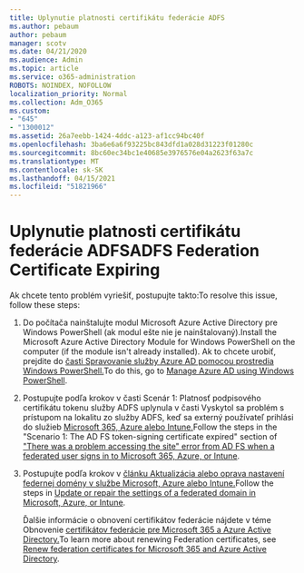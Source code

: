 ```yaml
---
title: Uplynutie platnosti certifikátu federácie ADFS
ms.author: pebaum
author: pebaum
manager: scotv
ms.date: 04/21/2020
ms.audience: Admin
ms.topic: article
ms.service: o365-administration
ROBOTS: NOINDEX, NOFOLLOW
localization_priority: Normal
ms.collection: Adm_O365
ms.custom:
- "645"
- "1300012"
ms.assetid: 26a7eebb-1424-4ddc-a123-af1cc94bc40f
ms.openlocfilehash: 3ba6e6a6f93225bc843dfd1a028d31223f01280c
ms.sourcegitcommit: 8bc60ec34bc1e40685e3976576e04a2623f63a7c
ms.translationtype: MT
ms.contentlocale: sk-SK
ms.lasthandoff: 04/15/2021
ms.locfileid: "51821966"
---
```

# <a name="adfs-federation-certificate-expiring"></a><span data-ttu-id="be9af-102">Uplynutie platnosti certifikátu federácie ADFS</span><span class="sxs-lookup"><span data-stu-id="be9af-102">ADFS Federation Certificate Expiring</span></span>

<span data-ttu-id="be9af-103">Ak chcete tento problém vyriešiť, postupujte takto:</span><span class="sxs-lookup"><span data-stu-id="be9af-103">To resolve this issue, follow these steps:</span></span>
  
1. <span data-ttu-id="be9af-104">Do počítača nainštalujte modul Microsoft Azure Active Directory pre Windows PowerShell (ak modul ešte nie je nainštalovaný).</span><span class="sxs-lookup"><span data-stu-id="be9af-104">Install the Microsoft Azure Active Directory Module for Windows PowerShell on the computer (if the module isn't already installed).</span></span> <span data-ttu-id="be9af-105">Ak to chcete urobiť, prejdite do [časti Spravovanie služby Azure AD pomocou prostredia Windows PowerShell.](https://aka.ms/aadposh)</span><span class="sxs-lookup"><span data-stu-id="be9af-105">To do this, go to [Manage Azure AD using Windows PowerShell](https://aka.ms/aadposh).</span></span>

2. <span data-ttu-id="be9af-106">Postupujte podľa krokov v časti Scenár 1: Platnosť podpisového certifikátu tokenu služby ADFS uplynula v časti Vyskytol sa problém s prístupom na lokalitu zo služby ADFS, keď sa externý používateľ prihlási do služieb [Microsoft 365, Azure alebo Intune.](https://support.microsoft.com/help/2713898/there-was-a-problem-accessing-the-site-error-from-ad-fs-when-a-federat)</span><span class="sxs-lookup"><span data-stu-id="be9af-106">Follow the steps in the "Scenario 1: The AD FS token-signing certificate expired" section of ["There was a problem accessing the site" error from AD FS when a federated user signs in to Microsoft 365, Azure, or Intune](https://support.microsoft.com/help/2713898/there-was-a-problem-accessing-the-site-error-from-ad-fs-when-a-federat).</span></span>

3. <span data-ttu-id="be9af-107">Postupujte podľa krokov v [článku Aktualizácia alebo oprava nastavení federnej domény v službe Microsoft, Azure alebo Intune.](https://docs.microsoft.com/office365/troubleshoot/security/update-federated-domain-office-365)</span><span class="sxs-lookup"><span data-stu-id="be9af-107">Follow the steps in [Update or repair the settings of a federated domain in Microsoft, Azure, or Intune](https://docs.microsoft.com/office365/troubleshoot/security/update-federated-domain-office-365).</span></span>

    <span data-ttu-id="be9af-108">Ďalšie informácie o obnovení certifikátov federácie nájdete v téme Obnovenie [certifikátov federácie pre Microsoft 365 a Azure Active Directory.](https://docs.microsoft.com/azure/active-directory/connect/active-directory-aadconnect-o365-certs)</span><span class="sxs-lookup"><span data-stu-id="be9af-108">To learn more about renewing Federation certificates, see [Renew federation certificates for Microsoft 365 and Azure Active Directory](https://docs.microsoft.com/azure/active-directory/connect/active-directory-aadconnect-o365-certs).</span></span>
